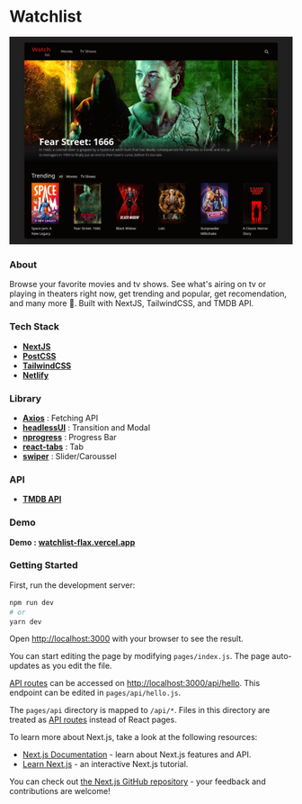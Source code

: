 # Watchlist
![alt text](https://github.com/racmathafidz/watchlist/blob/master/public/screely.png)

### About
Browse your favorite movies and tv shows. See what's airing on tv or playing in theaters right now, get trending and popular, get recomendation, and many more :popcorn:. 
Built with NextJS, TailwindCSS, and TMDB API.

### Tech Stack
- [**NextJS**](https://nextjs.org)
- [**PostCSS**](https://postcss.org/)
- [**TailwindCSS**](https://tailwindcss.com/)
- [**Netlify**](https://www.netlify.com/)

### Library
- [**Axios**](https://github.com/axios/axios) : Fetching API
- [**headlessUI**](https://github.com/tailwindlabs/headlessui) : Transition and Modal
- [**nprogress**](https://www.npmjs.com/package/nprogress) : Progress Bar
- [**react-tabs**](https://www.npmjs.com/package/react-tabs) : Tab
- [**swiper**](https://swiperjs.com/) : Slider/Caroussel

### API
- [**TMDB API**](https://www.themoviedb.org/documentation/api)

### Demo
**Demo :** [**watchlist-flax.vercel.app**](https://watchlist-flax.vercel.app/)

### Getting Started

First, run the development server:

```bash
npm run dev
# or
yarn dev
```

Open [http://localhost:3000](http://localhost:3000) with your browser to see the result.

You can start editing the page by modifying `pages/index.js`. The page auto-updates as you edit the file.

[API routes](https://nextjs.org/docs/api-routes/introduction) can be accessed on [http://localhost:3000/api/hello](http://localhost:3000/api/hello). This endpoint can be edited in `pages/api/hello.js`.

The `pages/api` directory is mapped to `/api/*`. Files in this directory are treated as [API routes](https://nextjs.org/docs/api-routes/introduction) instead of React pages.

To learn more about Next.js, take a look at the following resources:

- [Next.js Documentation](https://nextjs.org/docs) - learn about Next.js features and API.
- [Learn Next.js](https://nextjs.org/learn) - an interactive Next.js tutorial.

You can check out [the Next.js GitHub repository](https://github.com/vercel/next.js/) - your feedback and contributions are welcome!
